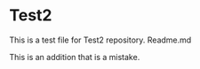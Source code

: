 Test2
=====

This is a test file for Test2 repository.
Readme.md

This is an addition that is a mistake.

